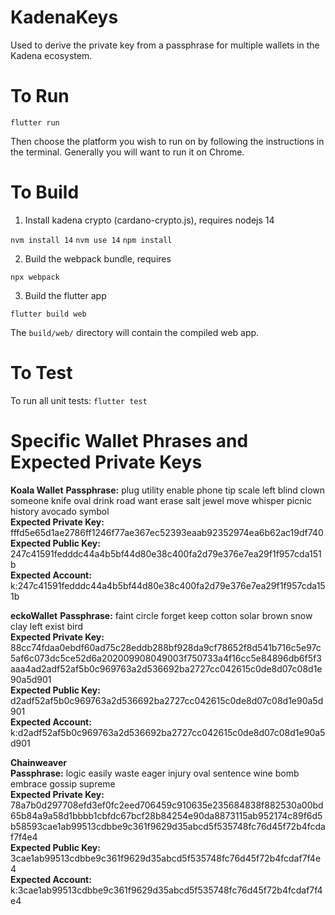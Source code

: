 # KadenaKeys

Used to derive the private key from a passphrase for multiple wallets in the Kadena ecosystem.

# To Run

`flutter run`

Then choose the platform you wish to run on by following the instructions in the terminal.
Generally you will want to run it on Chrome.

# To Build

1. Install kadena crypto (cardano-crypto.js), requires nodejs 14

`nvm install 14`
`nvm use 14`
`npm install`

2. Build the webpack bundle, requires

`npx webpack`

3. Build the flutter app

`flutter build web`

The `build/web/` directory will contain the compiled web app.

# To Test

To run all unit tests:
`flutter test`

# Specific Wallet Phrases and Expected Private Keys
**Koala Wallet**
**Passphrase:** plug utility enable phone tip scale left blind clown someone knife oval drink road want erase salt jewel move whisper picnic history avocado symbol  
**Expected Private Key:** fffd5e65d1ae2786ff1246f77ae367ec52393eaab92352974ea6b62ac19df740  
**Expected Public Key:** 247c41591fedddc44a4b5bf44d80e38c400fa2d79e376e7ea29f1f957cda151b  
**Expected Account:** k:247c41591fedddc44a4b5bf44d80e38c400fa2d79e376e7ea29f1f957cda151b  

**eckoWallet**
**Passphrase:** faint circle forget keep cotton solar brown snow clay left exist bird  
**Expected Private Key:** 88cc74fdaa0ebdf60ad75c28eddb288bf928da9cf78652f8d541b716c5e97c5af6c073dc5ce52d6a202009908049003f750733a4f16cc5e84896db6f5f3aaa4ad2adf52af5b0c969763a2d536692ba2727cc042615c0de8d07c08d1e90a5d901  
**Expected Public Key:** d2adf52af5b0c969763a2d536692ba2727cc042615c0de8d07c08d1e90a5d901  
**Expected Account:** k:d2adf52af5b0c969763a2d536692ba2727cc042615c0de8d07c08d1e90a5d901  

**Chainweaver**  
**Passphrase:** logic easily waste eager injury oval sentence wine bomb embrace gossip supreme  
**Expected Private Key:** 78a7b0d297708efd3ef0fc2eed706459c910635e235684838f882530a00bd65b84a9a58d1bbbb1cbfdc67bcf28b84254e90da8873115ab952174c89f6d5b58593cae1ab99513cdbbe9c361f9629d35abcd5f535748fc76d45f72b4fcdaf7f4e4  
**Expected Public Key:** 3cae1ab99513cdbbe9c361f9629d35abcd5f535748fc76d45f72b4fcdaf7f4e4  
**Expected Account:** k:3cae1ab99513cdbbe9c361f9629d35abcd5f535748fc76d45f72b4fcdaf7f4e4  

